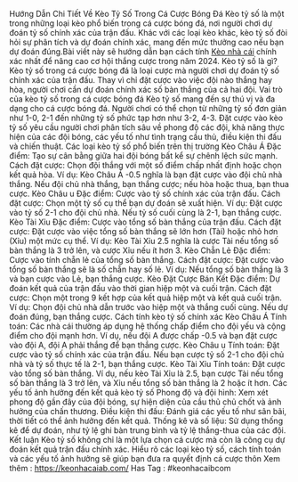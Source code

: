  Hướng Dẫn Chi Tiết Về Kèo Tỷ Số Trong Cá Cược Bóng Đá
Kèo tỷ số là một trong những loại kèo phổ biến trong cá cược bóng đá, nơi người chơi dự đoán tỷ số chính xác của trận đấu. Khác với các loại kèo khác, kèo tỷ số đòi hỏi sự phân tích và dự đoán chính xác, mang đến mức thưởng cao nếu bạn dự đoán đúng.Bài viết này sẽ hướng dẫn bạn cách tính [Kèo nhà cái](https://keonhacaiab.com/) chính xác nhất để nâng cao cơ hội thắng cược trong năm 2024.
Kèo tỷ số là gì?
Kèo tỷ số trong cá cược bóng đá là loại cược mà người chơi dự đoán tỷ số chính xác của trận đấu. Thay vì chỉ đặt cược vào việc đội nào thắng hay hòa, người chơi cần dự đoán chính xác số bàn thắng của cả hai đội.
Vai trò của kèo tỷ số trong cá cược bóng đá
Kèo tỷ số mang đến sự thú vị và đa dạng cho cá cược bóng đá. Người chơi có thể chọn từ những tỷ số đơn giản như 1-0, 2-1 đến những tỷ số phức tạp hơn như 3-2, 4-3. Đặt cược vào kèo tỷ số yêu cầu người chơi phân tích sâu về phong độ các đội, khả năng thực hiện của các đội bóng, các yếu tố như tình trạng cầu thủ, điều kiện thi đấu và chiến thuật.
Các loại kèo tỷ số phổ biến trên thị trường
Kèo Châu Á
Đặc điểm: Tạo sự cân bằng giữa hai đội bóng bất kể sự chênh lệch sức mạnh.
Cách đặt cược: Chọn đội thắng với một số điểm chấp nhất định hoặc chọn kết quả hòa.
Ví dụ: Kèo Châu Á -0.5 nghĩa là bạn đặt cược vào đội chủ nhà thắng. Nếu đội chủ nhà thắng, bạn thắng cược; nếu hòa hoặc thua, bạn thua cược.
Kèo Châu  u
Đặc điểm: Cược vào tỷ số chính xác của trận đấu.
Cách đặt cược: Chọn một tỷ số cụ thể bạn dự đoán sẽ xuất hiện.
Ví dụ: Đặt cược vào tỷ số 2-1 cho đội chủ nhà. Nếu tỷ số cuối cùng là 2-1, bạn thắng cược.
Kèo Tài Xỉu
Đặc điểm: Cược vào tổng số bàn thắng của trận đấu.
Cách đặt cược: Đặt cược vào việc tổng số bàn thắng sẽ lớn hơn (Tài) hoặc nhỏ hơn (Xỉu) một mức cụ thể.
Ví dụ: Kèo Tài Xỉu 2.5 nghĩa là cược Tài nếu tổng số bàn thắng là 3 trở lên, và cược Xỉu nếu ít hơn 3.
Kèo Chẵn Lẻ
Đặc điểm: Cược vào tính chẵn lẻ của tổng số bàn thắng.
Cách đặt cược: Đặt cược vào tổng số bàn thắng sẽ là số chẵn hay số lẻ.
Ví dụ: Nếu tổng số bàn thắng là 3 và bạn cược vào Lẻ, bạn thắng cược.
Kèo Đặt Cược Bán Kết
Đặc điểm: Dự đoán kết quả của trận đấu vào thời gian hiệp một và cuối trận.
Cách đặt cược: Chọn một trong 9 kết hợp của kết quả hiệp một và kết quả cuối trận.
Ví dụ: Chọn đội chủ nhà dẫn trước vào hiệp một và thắng cuối cùng. Nếu dự đoán đúng, bạn thắng cược.
Cách tính kèo tỷ số chính xác
Kèo Châu Á
Tính toán: Các nhà cái thường áp dụng hệ thống chấp điểm cho đội yếu và cộng điểm cho đội mạnh hơn. Ví dụ, nếu đội A được chấp -0.5 và bạn đặt cược vào đội A, đội A phải thắng để bạn thắng cược.
Kèo Châu  u
Tính toán: Đặt cược vào tỷ số chính xác của trận đấu. Nếu bạn cược tỷ số 2-1 cho đội chủ nhà và tỷ số thực tế là 2-1, bạn thắng cược.
Kèo Tài Xỉu
Tính toán: Đặt cược vào tổng số bàn thắng. Ví dụ, nếu kèo Tài Xỉu là 2.5, bạn cược Tài nếu tổng số bàn thắng là 3 trở lên, và Xỉu nếu tổng số bàn thắng là 2 hoặc ít hơn.
Các yếu tố ảnh hưởng đến kết quả kèo tỷ số
Phong độ và đội hình: Xem xét phong độ gần đây của đội bóng, sự hiện diện của cầu thủ chủ chốt và ảnh hưởng của chấn thương.
Điều kiện thi đấu: Đánh giá các yếu tố như sân bãi, thời tiết có thể ảnh hưởng đến kết quả.
Thống kê và số liệu: Sử dụng thống kê để dự đoán, như tỷ lệ ghi bàn trung bình và tỷ lệ thắng-thua của các đội.
Kết luận
Kèo tỷ số không chỉ là một lựa chọn cá cược mà còn là công cụ dự đoán kết quả trận đấu chính xác. Hiểu rõ các loại kèo tỷ số, cách tính toán và các yếu tố ảnh hưởng sẽ giúp bạn đưa ra quyết định cá cược thôn
Xem thêm : https://keonhacaiab.com/
Has Tag : #keonhacaibcom
